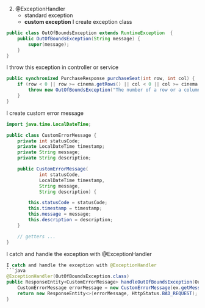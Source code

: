 2. @ExceptionHandler
    - standard exception
    - **custom exception**
I create exception class
```java
public class OutOfBoundsException extends RuntimeException  {
    public OutOfBoundsException(String message) {
        super(message);
    }
}
```
I throw this exception in controller or service
```java
public synchronized PurchaseResponse purchaseSeat(int row, int col) {
    if (row < 0 || row >= cinema.getRows() || col < 0 || col >= cinema.getCols()) {
        throw new OutOfBoundsException("The number of a row or a column is out of bounds!");
    }
}
```
I create custom error message
```java
import java.time.LocalDateTime;

public class CustomErrorMessage {
    private int statusCode;
    private LocalDateTime timestamp;
    private String message;
    private String description;

    public CustomErrorMessage(
            int statusCode,
            LocalDateTime timestamp,
            String message,
            String description) {

        this.statusCode = statusCode;
        this.timestamp = timestamp;
        this.message = message;
        this.description = description;
    }

    // getters ...
}
```
I catch and handle the exception with @ExceptionHandler

```java
I catch and handle the exception with @ExceptionHandler
```java
@ExceptionHandler(OutOfBoundsException.class)
public ResponseEntity<CustomErrorMessage> handleOutOfBoundsException(OutOfBoundsException ex) {
    CustomErrorMessage errorMessage = new CustomErrorMessage(ex.getMessage());
    return new ResponseEntity<>(errorMessage, HttpStatus.BAD_REQUEST);
}
```

